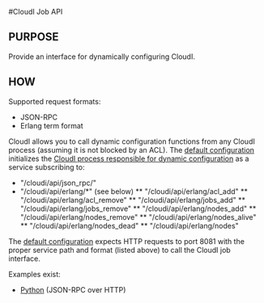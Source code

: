 #CloudI Job API

## PURPOSE

Provide an interface for dynamically configuring CloudI.

## HOW

Supported request formats:

* JSON-RPC
* Erlang term format

CloudI allows you to call dynamic configuration functions from any CloudI
process (assuming it is not blocked by an ACL).  The [default configuration](https://github.com/okeuday/CloudI/blob/master/src/cloudi.conf.in)
initializes the [CloudI process responsible for dynamic configuration](https://github.com/okeuday/CloudI/blob/master/src/lib/cloudi/src/cloudi_job_api.erl)
as a service subscribing to:

* "/cloudi/api/json_rpc/"
* "/cloudi/api/erlang/*" (see below)
** "/cloudi/api/erlang/acl_add"
** "/cloudi/api/erlang/acl_remove"
** "/cloudi/api/erlang/jobs_add"
** "/cloudi/api/erlang/jobs_remove"
** "/cloudi/api/erlang/nodes_add"
** "/cloudi/api/erlang/nodes_remove"
** "/cloudi/api/erlang/nodes_alive"
** "/cloudi/api/erlang/nodes_dead"
** "/cloudi/api/erlang/nodes"

The [default configuration](https://github.com/okeuday/CloudI/blob/master/src/cloudi.conf.in)
expects HTTP requests to port 8081 with the proper service path and format
(listed above) to call the CloudI job interface.

Examples exist:

* [Python](https://github.com/okeuday/CloudI/blob/master/src/job_api/python/cloudi_job_api.py) (JSON-RPC over HTTP)

